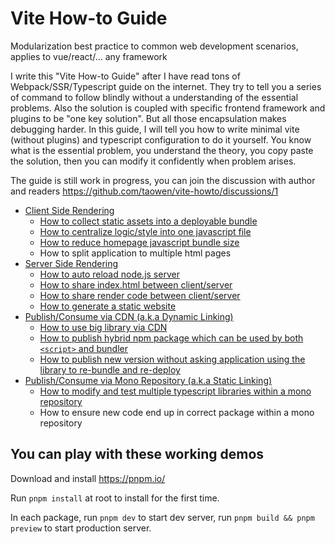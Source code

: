 # Vite How-to Guide

Modularization best practice to common web development scenarios, applies to vue/react/... any framework

I write this "Vite How-to Guide" after I have read tons of Webpack/SSR/Typescript guide on the internet. They try to tell you a series of command to follow blindly without a understanding of the essential problems. Also the solution is coupled with specific frontend framework and plugins to be "one key solution". But all those encapsulation makes debugging harder. In this guide, I will tell you how to write minimal vite (without plugins) and typescript configuration to do it yourself. You know what is the essential problem, you understand the theory, you copy paste the solution, then you can modify it confidently when problem arises.

The guide is still work in progress, you can join the discussion with author and readers https://github.com/taowen/vite-howto/discussions/1

* [Client Side Rendering](./packages/CSR/)
    * [How to collect static assets into a deployable bundle](./packages/CSR/html-dependencies/)
    * [How to centralize logic/style into one javascript file](./packages/CSR/everything-in-js/)
    * [How to reduce homepage javascript bundle size](./packages/CSR/reduce-homepage-size/)
    * How to split application to multiple html pages
* [Server Side Rendering](./packages/SSR/)
    * [How to auto reload node.js server](./packages/SSR/auto-reload-node-server/)
    * [How to share index.html between client/server](./packages/SSR/share-index-html/)
    * [How to share render code between client/server](./packages/SSR/isomorphic-render/)
    * [How to generate a static website](./packages/SSR/generate-static-website/)
* [Publish/Consume via CDN (a.k.a Dynamic Linking)](./packages/DYNAMIC-LINKING)
    * [How to use big library via CDN](./packages/DYNAMIC-LINKING/use-big-library-via-cdn)
    * [How to publish hybrid npm package which can be used by both `<script>` and bundler](./packages/DYNAMIC-LINKING/hybrid-npm-package/)
    * [How to publish new version without asking application using the library to re-bundle and re-deploy](./packages/DYNAMIC-LINKING/remote-package/)
* [Publish/Consume via Mono Repository (a.k.a Static Linking)](./packages/STATIC-LINKING)
    * [How to modify and test multiple typescript libraries within a mono repository](./packages/STATIC-LINKING/multiple-ts-libs/)
    * How to ensure new code end up in correct package within a mono repository

## You can play with these working demos

Download and install https://pnpm.io/

Run `pnpm install` at root to install for the first time. 

In each package, run `pnpm dev` to start dev server, run `pnpm build && pnpm preview` to start production server.